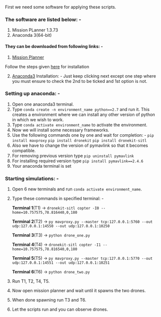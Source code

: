 First we need some software for applying these scripts.

### The software are listed below: - 
1. Mission PLanner 1.3.73
2. Anaconda 3(64-bit)

#### They can be downloaded from following links: - 
1. [Mission Planner](https://firmware.ardupilot.org/Tools/MissionPlanner/MissionPlanner-latest.msi)

  Follow the steps given [here](https://ardupilot.org/planner/docs/mission-planner-installation.html) for installation
  
  
2. [Anaconda3](https://www.anaconda.com/products/individual)
  Installation: - 
  Just keep clicking next except one step where you must ensure to check the 2nd to be ticked and 1st option is not.
  
### Setting up anaconda: - 
1. Open one anaconda3 terminal.
2. Type ```conda create -n environment_name python==2.7``` and run it. This creates a environment where we can install any other version of python in which we wish to work.
3. Type ```conda activate environment_name``` to activate the environment.
4. Now we will install some necessary frameworks.
5. Use the following commands one by one and wait for completion: - 
    ```pip install mavproxy```
    ```pip install dronekit```
    ```pip install dronekit-sitl```
6. Also we have to change the version of pymavlink so that it becomes compatible.
7. For removing previous version type ```pip uninstall pymavlink```
8. For installing required version type ```pip install pymavlink==2.4.6```
9. Your anaconda terminal is set


### Starting simulations: - 
1. Open 6 new terminals and run ```conda activate environment_name```.
2. Type these commands in specified terminal: - 

   **Terminal 1**(T1) -> ``` dronekit-sitl copter -I0 --home=10.757575,78.816440,0,180 ```
   
   **Terminal 2**(T2) -> ``` py mavproxy.py --master tcp:127.0.0.1:5760 --out udp:127.0.0.1:14550 --out udp:127.0.0.1:10250 ```
   
   **Terminal 3**(T3) -> ``` python drone_one.py ```
   
   **Terminal 4**(T4) -> ``` dronekit-sitl copter -I1 --home=10.757575,78.816540,0,180 ```
   
   **Terminal 5**(T5) -> ``` py mavproxy.py --master tcp:127.0.0.1:5770 --out udp:127.0.0.1:14551 --out udp:127.0.0.1:10251 ```
   
   **Terminal 6**(T6) -> ``` python drone_two.py ```
   
3. Run T1, T2, T4, T5.
4. Now open mission planner and wait until it spawns the two drones.
5. When done spawning run T3 and T6.
6. Let the scripts run and you can observe drones.
